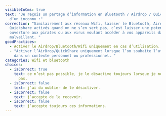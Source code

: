 ```yaml
---
visibleInCms: true
text: "Je reçois un partage d’information en Bluetooth / Airdrop / Quickshare
  d’un inconnu :"
correction: "Similairement aux réseaux Wifi, laisser le Bluetooth, Airdrop ou
  Quickshare activés quand on ne s’en sert pas, c’est laisser une potentielle
  ouverture aux pirates ou aux virus voulant accéder à vos appareils dans un but
  malveillant. "
goodPractices:
  - Activer le Airdrop/Bluetooth/Wifi uniquement en cas d’utilisation.
  - "Activer l’AirDrop/QuickShare uniquement lorsque l’on souhaite l’utiliser
    dans un contexte personnel ou professionnel. "
categories: Wifi et bluetooth
choices:
  - isCorrect: true
    text: ce n’est pas possible, je le désactive toujours lorsque je ne l’utilise
      pas.
  - isCorrect: false
    text: j’ai du oublier de le désactiver.
  - isCorrect: false
    text: j’accepte de le recevoir.
  - isCorrect: false
    text: j’accepte toujours ces informations.
---
```

